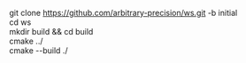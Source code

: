 git clone https://github.com/arbitrary-precision/ws.git -b initial  
cd ws  
mkdir build && cd build  
cmake ../  
cmake --build ./  
